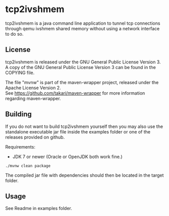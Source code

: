 # tcp2ivshmem
tcp2ivshmem is a java command line application to tunnel tcp connections through qemu ivshmem shared memory without using a network interface to do so.
## License
tcp2ivshmem is released under the GNU General Public License Version 3. <br>A copy of the GNU General Public License Version 3 can be found in the COPYING file.<br>

The file "mvnw" is part of the maven-wrapper project, released under the Apache License Version 2.<br>
See https://github.com/takari/maven-wrapper for more information regarding maven-wrapper.
## Building
If you do not want to build tcp2ivshmem yourself then you may also use the standalone executable jar file inside the 
examples folder or one of the releases provided on github.

Requirements:
* JDK 7 or newer (Oracle or OpenJDK both work fine.)

````
./mvnw clean package
````
The compiled jar file with dependencies should then be located in the target folder.
## Usage
See Readme in examples folder.